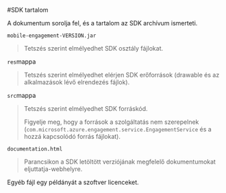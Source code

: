<properties 
    pageTitle="Azure mobil tetszés szerint elmélyedhet Android SDK integrációja" 
    description="Legújabb frissítésekkel és Azure Mobile tetszés szerint elmélyedhet Android SDK eljárások"
    services="mobile-engagement" 
    documentationCenter="mobile" 
    authors="piyushjo" 
    manager="dwrede" 
    editor="" />

<tags 
    ms.service="mobile-engagement" 
    ms.workload="mobile" 
    ms.tgt_pltfrm="mobile-android" 
    ms.devlang="Java" 
    ms.topic="article" 
    ms.date="08/19/2016" 
    ms.author="piyushjo" />

#<a name="sdk-content"></a>SDK tartalom

A dokumentum sorolja fel, és a tartalom az SDK archívum ismerteti.

`mobile-engagement-VERSION.jar`

> Tetszés szerint elmélyedhet SDK osztály fájlokat.

`res`mappa

> Tetszés szerint elmélyedhet elérjen SDK erőforrások (drawable és az alkalmazások lévő elrendezés fájlok).

`src`mappa

> Tetszés szerint elmélyedhet SDK forráskód.
>
> Figyelje meg, hogy a források a szolgáltatás nem szerepelnek (`com.microsoft.azure.engagement.service.EngagementService` és a hozzá kapcsolódó forrás fájlokat).

`documentation.html`

> Parancsikon a SDK letöltött verziójának megfelelő dokumentumokat eljuttatja-webhelyre.

Egyéb fájl egy példányát a szoftver licenceket.
 
